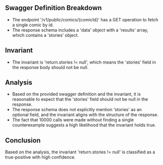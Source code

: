 ## Swagger Definition Breakdown
- The endpoint '/v1/public/comics/{comicId}' has a GET operation to fetch a single comic by id.
- The response schema includes a 'data' object with a 'results' array, which contains a 'stories' object.

## Invariant
- The invariant is 'return.stories != null', which means the 'stories' field in the response body should not be null.

## Analysis
- Based on the provided swagger definition and the invariant, it is reasonable to expect that the 'stories' field should not be null in the response.
- The response schema does not explicitly mention 'stories' as an optional field, and the invariant aligns with the structure of the response.
- The fact that 10000 calls were made without finding a single counterexample suggests a high likelihood that the invariant holds true.

## Conclusion
Based on the analysis, the invariant 'return.stories != null' is classified as a true-positive with high confidence.

